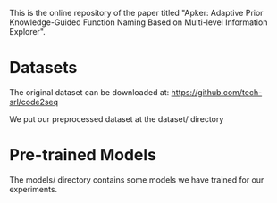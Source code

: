 This is the online repository of the paper titled "Apker: Adaptive Prior Knowledge-Guided Function Naming Based on Multi-level Information Explorer".
# Datasets
The original dataset can be downloaded at: https://github.com/tech-srl/code2seq

We put our preprocessed dataset at the dataset/ directory
# Pre-trained Models
The models/ directory contains some models we have trained for our experiments.
